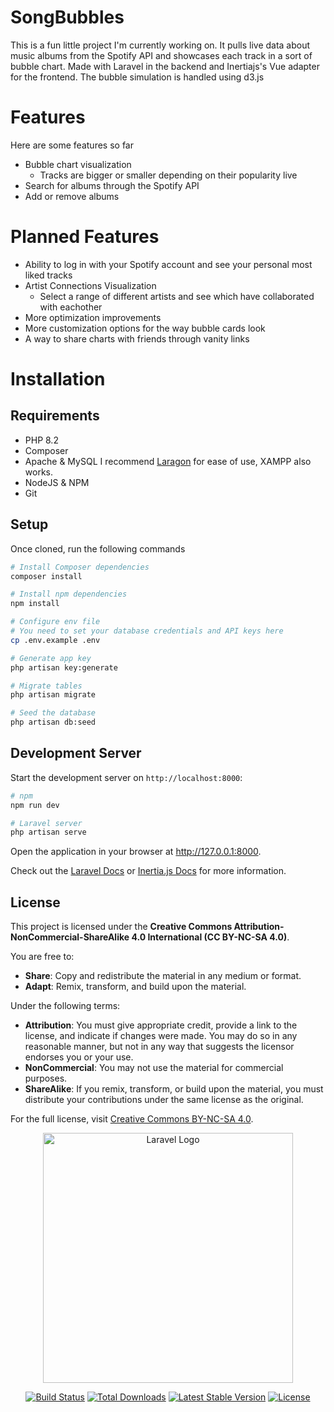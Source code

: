 # SongBubbles

This is a fun little project I'm currently working on. It pulls live data about music albums from the Spotify API and showcases each track in a sort of bubble chart. Made with Laravel in the backend and Inertiajs's Vue adapter for the frontend. The bubble simulation is handled using d3.js

# Features
Here are some features so far
- Bubble chart visualization
    - Tracks are bigger or smaller depending on their popularity live
- Search for albums through the Spotify API
- Add or remove albums

# Planned Features
- Ability to log in with your Spotify account and see your personal most liked tracks
- Artist Connections Visualization
    - Select a range of different artists and see which have collaborated with eachother
- More optimization improvements
- More customization options for the way bubble cards look
- A way to share charts with friends through vanity links

# Installation

## Requirements
- PHP 8.2
- Composer
- Apache & MySQL I recommend [Laragon](https://laragon.org/) for ease of use, XAMPP also works.
- NodeJS & NPM
- Git

## Setup

Once cloned, run the following commands

```bash
# Install Composer dependencies
composer install

# Install npm dependencies
npm install

# Configure env file
# You need to set your database credentials and API keys here
cp .env.example .env

# Generate app key
php artisan key:generate

# Migrate tables
php artisan migrate

# Seed the database
php artisan db:seed
```

## Development Server

Start the development server on `http://localhost:8000`:

```bash
# npm
npm run dev

# Laravel server
php artisan serve

```

Open the application in your browser at http://127.0.0.1:8000.

Check out the [Laravel Docs](https://laravel.com/docs) or [Inertia.js Docs](https://inertiajs.com/) for more information.

## License

This project is licensed under the **Creative Commons Attribution-NonCommercial-ShareAlike 4.0 International (CC BY-NC-SA 4.0)**.

You are free to:
- **Share**: Copy and redistribute the material in any medium or format.
- **Adapt**: Remix, transform, and build upon the material.

Under the following terms:
- **Attribution**: You must give appropriate credit, provide a link to the license, and indicate if changes were made. You may do so in any reasonable manner, but not in any way that suggests the licensor endorses you or your use.
- **NonCommercial**: You may not use the material for commercial purposes.
- **ShareAlike**: If you remix, transform, or build upon the material, you must distribute your contributions under the same license as the original.

For the full license, visit [Creative Commons BY-NC-SA 4.0](https://creativecommons.org/licenses/by-nc-sa/4.0/).


<p align="center"><a href="https://laravel.com" target="_blank"><img src="https://raw.githubusercontent.com/laravel/art/master/logo-lockup/5%20SVG/2%20CMYK/1%20Full%20Color/laravel-logolockup-cmyk-red.svg" width="400" alt="Laravel Logo"></a></p>

<p align="center">
<a href="https://github.com/laravel/framework/actions"><img src="https://github.com/laravel/framework/workflows/tests/badge.svg" alt="Build Status"></a>
<a href="https://packagist.org/packages/laravel/framework"><img src="https://img.shields.io/packagist/dt/laravel/framework" alt="Total Downloads"></a>
<a href="https://packagist.org/packages/laravel/framework"><img src="https://img.shields.io/packagist/v/laravel/framework" alt="Latest Stable Version"></a>
<a href="https://packagist.org/packages/laravel/framework"><img src="https://img.shields.io/packagist/l/laravel/framework" alt="License"></a>
</p>
